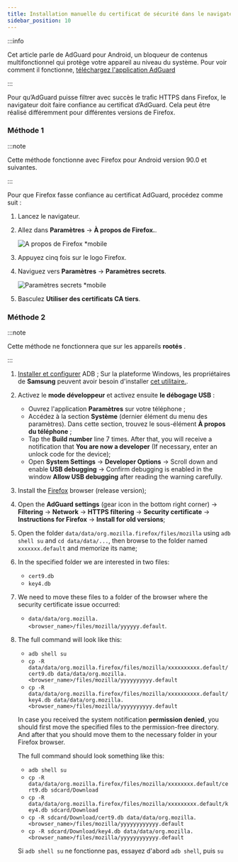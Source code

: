 ```yaml
---
title: Installation manuelle du certificat de sécurité dans le navigateur Firefox
sidebar_position: 10
---
```


:::info

Cet article parle de AdGuard pour Android, un bloqueur de contenus multifonctionnel qui protège votre appareil au niveau du système. Pour voir comment il fonctionne, [téléchargez l'application AdGuard](https://agrd.io/download-kb-adblock)

:::

Pour qu’AdGuard puisse filtrer avec succès le trafic HTTPS dans Firefox, le navigateur doit faire confiance au certificat d’AdGuard. Cela peut être réalisé différemment pour différentes versions de Firefox.

### Méthode 1

:::note

Cette méthode fonctionne avec Firefox pour Android version 90.0 et suivantes.

:::

Pour que Firefox fasse confiance au certificat AdGuard, procédez comme suit :

1. Lancez le navigateur.

1. Allez dans **Paramètres** → **À propos de Firefox.**.

    ![A propos de Firefox *mobile](https://cdn.adtidy.org/content/kb/ad_blocker/android/solving_problems/firefox-certificates/ff_nightly_about_en.jpeg)

1. Appuyez cinq fois sur le logo Firefox.

1. Naviguez vers **Paramètres** → **Paramètres secrets**.

    ![Paramètres secrets *mobile](https://cdn.adtidy.org/content/kb/ad_blocker/android/solving_problems/firefox-certificates/ff_nightly_secret.jpeg)

1. Basculez **Utiliser des certificats CA tiers**.

### Méthode 2

:::note

Cette méthode ne fonctionnera que sur les appareils **rootés** .

:::

1. [Installer et configurer](https://www.xda-developers.com/install-adb-windows-macos-linux/) ADB ; Sur la plateforme Windows, les propriétaires de **Samsung** peuvent avoir besoin d'installer [cet utilitaire.](https://developer.samsung.com/mobile/android-usb-driver.html).

1. Activez le **mode développeur** et activez ensuite **le débogage USB** :

    - Ouvrez l'application **Paramètres** sur votre téléphone ;
    - Accédez à la section **Système** (dernier élément du menu des paramètres). Dans cette section, trouvez le sous-élément **À propos du téléphone** ;
    - Tap the **Build number** line 7 times. After that, you will receive a notification that **You are now a developer** (If necessary, enter an unlock code for the device);
    - Open **System Settings** → **Developer Options** → Scroll down and enable **USB debugging** → Confirm debugging is enabled in the window **Allow USB debugging** after reading the warning carefully.

1. Install the [Firefox](https://www.mozilla.org/en-US/firefox/releases/) browser (release version);

1. Open the **AdGuard settings** (gear icon in the bottom right corner) → **Filtering** → **Network** → **HTTPS filtering** → **Security certificate** → **Instructions for Firefox** → **Install for old versions**;

1. Open the folder `data/data/org.mozilla.firefox/files/mozilla` using `adb shell su` and `cd data/data/...`, then browse to the folder named `xxxxxxx.default` and memorize its name;

1. In the specified folder we are interested in two files:

    - `cert9.db`
    - `key4.db`

1. We need to move these files to a folder of the browser where the security certificate issue occurred:

    - `data/data/org.mozilla.<browser_name>/files/mozilla/yyyyyy.default`.

1. The full command will look like this:

    - `adb shell su`
    - `cp -R data/data/org.mozilla.firefox/files/mozilla/xxxxxxxxxx.default/cert9.db data/data/org.mozilla.<browser_name>/files/mozilla/yyyyyyyyyy.default`
    - `cp -R data/data/org.mozilla.firefox/files/mozilla/xxxxxxxxxx.default/key4.db data/data/org.mozilla.<browser_name>/files/mozilla/yyyyyyyyyy.default`

    In case you received the system notification **permission denied**, you should first move the specified files to the permission-free directory. And after that you should move them to the necessary folder in your Firefox browser.

    The full command should look something like this:

    - `adb shell su`
    - `cp -R data/data/org.mozilla.firefox/files/mozilla/xxxxxxxx.default/cert9.db sdcard/Download`
    - `cp -R data/data/org.mozilla.firefox/files/mozilla/xxxxxxxxx.default/key4.db sdcard/Download`
    - `cp -R sdcard/Download/cert9.db data/data/org.mozilla.<browser_name>/files/mozilla/yyyyyyyyyyyy.default`
    - `cp -R sdcard/Download/key4.db data/data/org.mozilla.<browser_name>/files/mozilla/yyyyyyyyyyyy.default`

    Si `adb shell su` ne fonctionne pas, essayez d'abord `adb shell`, puis `su`
